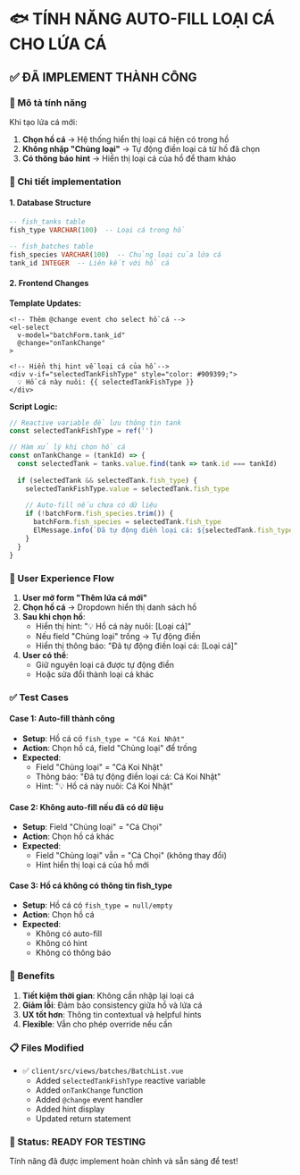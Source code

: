 # 🐟 TÍNH NĂNG AUTO-FILL LOẠI CÁ CHO LỨA CÁ

## ✅ ĐÃ IMPLEMENT THÀNH CÔNG

### 🎯 Mô tả tính năng
Khi tạo lứa cá mới:
1. **Chọn hồ cá** → Hệ thống hiển thị loại cá hiện có trong hồ
2. **Không nhập "Chủng loại"** → Tự động điền loại cá từ hồ đã chọn
3. **Có thông báo hint** → Hiển thị loại cá của hồ để tham khảo

### 🔧 Chi tiết implementation

#### 1. **Database Structure**
```sql
-- fish_tanks table
fish_type VARCHAR(100)  -- Loại cá trong hồ

-- fish_batches table  
fish_species VARCHAR(100)  -- Chủng loại của lứa cá
tank_id INTEGER  -- Liên kết với hồ cá
```

#### 2. **Frontend Changes**

**Template Updates:**
```vue
<!-- Thêm @change event cho select hồ cá -->
<el-select 
  v-model="batchForm.tank_id" 
  @change="onTankChange"
>

<!-- Hiển thị hint về loại cá của hồ -->
<div v-if="selectedTankFishType" style="color: #909399;">
  💡 Hồ cá này nuôi: {{ selectedTankFishType }}
</div>
```

**Script Logic:**
```javascript
// Reactive variable để lưu thông tin tank
const selectedTankFishType = ref('')

// Hàm xử lý khi chọn hồ cá
const onTankChange = (tankId) => {
  const selectedTank = tanks.value.find(tank => tank.id === tankId)
  
  if (selectedTank && selectedTank.fish_type) {
    selectedTankFishType.value = selectedTank.fish_type
    
    // Auto-fill nếu chưa có dữ liệu
    if (!batchForm.fish_species.trim()) {
      batchForm.fish_species = selectedTank.fish_type
      ElMessage.info(`Đã tự động điền loại cá: ${selectedTank.fish_type}`)
    }
  }
}
```

### 🎯 User Experience Flow

1. **User mở form "Thêm lứa cá mới"**
2. **Chọn hồ cá** → Dropdown hiển thị danh sách hồ
3. **Sau khi chọn hồ**:
   - Hiển thị hint: "💡 Hồ cá này nuôi: [Loại cá]"
   - Nếu field "Chủng loại" trống → Tự động điền
   - Hiển thị thông báo: "Đã tự động điền loại cá: [Loại cá]"
4. **User có thể**:
   - Giữ nguyên loại cá được tự động điền
   - Hoặc sửa đổi thành loại cá khác

### ✅ Test Cases

#### Case 1: Auto-fill thành công
- **Setup**: Hồ cá có `fish_type = "Cá Koi Nhật"`
- **Action**: Chọn hồ cá, field "Chủng loại" để trống
- **Expected**: 
  - Field "Chủng loại" = "Cá Koi Nhật"
  - Thông báo: "Đã tự động điền loại cá: Cá Koi Nhật"
  - Hint: "💡 Hồ cá này nuôi: Cá Koi Nhật"

#### Case 2: Không auto-fill nếu đã có dữ liệu
- **Setup**: Field "Chủng loại" = "Cá Chọi"
- **Action**: Chọn hồ cá khác
- **Expected**: 
  - Field "Chủng loại" vẫn = "Cá Chọi" (không thay đổi)
  - Hint hiển thị loại cá của hồ mới

#### Case 3: Hồ cá không có thông tin fish_type
- **Setup**: Hồ cá có `fish_type = null/empty`
- **Action**: Chọn hồ cá
- **Expected**:
  - Không có auto-fill
  - Không có hint
  - Không có thông báo

### 🚀 Benefits

1. **Tiết kiệm thời gian**: Không cần nhập lại loại cá
2. **Giảm lỗi**: Đảm bảo consistency giữa hồ và lứa cá  
3. **UX tốt hơn**: Thông tin contextual và helpful hints
4. **Flexible**: Vẫn cho phép override nếu cần

### 📋 Files Modified

- ✅ `client/src/views/batches/BatchList.vue`
  - Added `selectedTankFishType` reactive variable
  - Added `onTankChange` function  
  - Added `@change` event handler
  - Added hint display
  - Updated return statement

### 🎉 Status: **READY FOR TESTING**

Tính năng đã được implement hoàn chỉnh và sẵn sàng để test!
